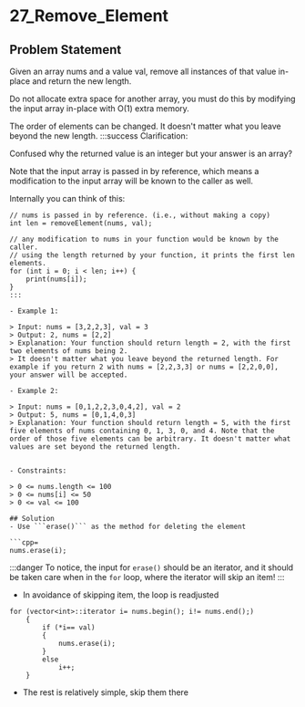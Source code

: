 # 27_Remove_Element
## Problem Statement
Given an array nums and a value val, remove all instances of that value in-place and return the new length.

Do not allocate extra space for another array, you must do this by modifying the input array in-place with O(1) extra memory.

The order of elements can be changed. It doesn't matter what you leave beyond the new length.
:::success
Clarification:

Confused why the returned value is an integer but your answer is an array?

Note that the input array is passed in by reference, which means a modification to the input array will be known to the caller as well.

Internally you can think of this:
```!
// nums is passed in by reference. (i.e., without making a copy)
int len = removeElement(nums, val);

// any modification to nums in your function would be known by the caller.
// using the length returned by your function, it prints the first len elements.
for (int i = 0; i < len; i++) {
    print(nums[i]);
}
:::

- Example 1:

> Input: nums = [3,2,2,3], val = 3
> Output: 2, nums = [2,2]
> Explanation: Your function should return length = 2, with the first two elements of nums being 2.
> It doesn't matter what you leave beyond the returned length. For example if you return 2 with nums = [2,2,3,3] or nums = [2,2,0,0], your answer will be accepted.

- Example 2:

> Input: nums = [0,1,2,2,3,0,4,2], val = 2
> Output: 5, nums = [0,1,4,0,3]
> Explanation: Your function should return length = 5, with the first five elements of nums containing 0, 1, 3, 0, and 4. Note that the order of those five elements can be arbitrary. It doesn't matter what values are set beyond the returned length.
 

- Constraints:

> 0 <= nums.length <= 100
> 0 <= nums[i] <= 50
> 0 <= val <= 100

## Solution
- Use ```erase()``` as the method for deleting the element

```cpp=
nums.erase(i);
```
:::danger
To notice, the input for ```erase()``` should be an iterator, and it should be taken care when in the ```for``` loop, where the iterator will skip an item!
:::
- In avoidance of skipping item, the loop is readjusted
```cpp=
for (vector<int>::iterator i= nums.begin(); i!= nums.end();)
    {
        if (*i== val)
        {
            nums.erase(i);
        }
        else
            i++;
    }
```
- The rest is relatively simple, skip them there
